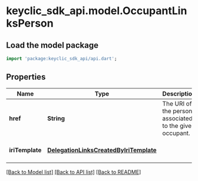 # keyclic_sdk_api.model.OccupantLinksPerson

## Load the model package
```dart
import 'package:keyclic_sdk_api/api.dart';
```

## Properties
Name | Type | Description | Notes
------------ | ------------- | ------------- | -------------
**href** | **String** | The URI of the person associated to the given occupant. | [optional] [default to null]
**iriTemplate** | [**DelegationLinksCreatedByIriTemplate**](DelegationLinksCreatedByIriTemplate.md) |  | [optional] [default to null]

[[Back to Model list]](../README.md#documentation-for-models) [[Back to API list]](../README.md#documentation-for-api-endpoints) [[Back to README]](../README.md)


